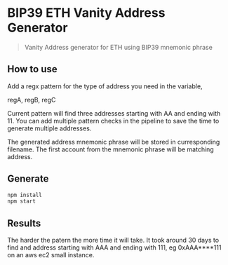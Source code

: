 # BIP39 ETH Vanity Address Generator

> Vanity Address generator for ETH using BIP39 mnemonic phrase

## How to use

Add a regx pattern for the type of address you need in the variable,

regA, regB, regC

Current pattern will find three addresses starting with AA and ending with 11.
You can add multiple pattern checks in the pipeline to save the time to generate multiple addresses.

The generated address mnemonic phrase will be stored in curresponding filename. The first account from the mnemonic phrase will be matching address.
## Generate

```sh
npm install
npm start
```


## Results

The harder the patern the more time it will take.
It took around 30 days to find and address starting with AAA and ending with 111, eg 0xAAA****111 on an aws ec2 small instance.